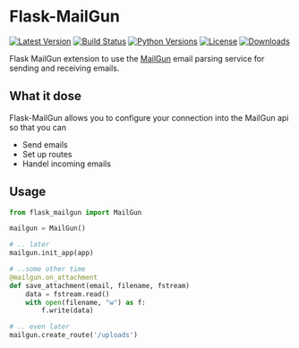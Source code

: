 # Flask-MailGun


[![Latest Version](https://img.shields.io/pypi/v/flask-mailgun3.svg)](https://pypi.python.org/pypi/Flask-MailGun3)
[![Build Status](https://travis-ci.org/amey-sam/Flask-MailGun.svg?branch=master)](https://travis-ci.org/amey-sam/Flask-MailGun/builds/)
[![Python Versions](https://img.shields.io/pypi/pyversions/flask-mailgun3.svg)](https://pypi.python.org/pypi/Flask-MailGun3)
[![License](https://img.shields.io/pypi/l/Flask-MailGun3.svg)](https://pypi.python.org/pypi/Flask-MailGun3)
[![Downloads](https://img.shields.io/pypi/dm/flask-mailgun3.svg)](https://pypi.python.org/pypi/Flask-Mailgun3)

Flask MailGun extension to use the [MailGun](https://mailgun.com) email parsing service for sending and receiving emails.

## What it dose

Flask-MailGun allows you to configure your connection into the MailGun api so that you can
- Send emails
- Set up routes
- Handel incoming emails

## Usage

```python
from flask_mailgun import MailGun

mailgun = MailGun()

# .. later
mailgun.init_app(app)

# ..some other time
@mailgun.on_attachment
def save_attachment(email, filename, fstream)
    data = fstream.read()
    with open(filename, "w") as f:
        f.write(data)

# .. even later
mailgun.create_route('/uploads')
```
